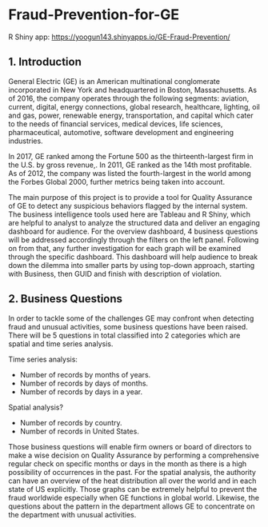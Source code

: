 # Fraud-Prevention-for-GE
R Shiny app:
https://yoogun143.shinyapps.io/GE-Fraud-Prevention/

## 1. Introduction
General Electric (GE) is an American multinational conglomerate incorporated in New York and headquartered in Boston, Massachusetts. As of 2016, the company operates through the following segments: aviation, current, digital, energy connections, global research, healthcare, lighting, oil and gas, power, renewable energy, transportation, and capital which cater to the needs of financial services, medical devices, life sciences, pharmaceutical, automotive, software development and engineering industries. 

In 2017, GE ranked among the Fortune 500 as the thirteenth-largest firm in the U.S. by gross revenue,. In 2011, GE ranked as the 14th most profitable. As of 2012, the company was listed the fourth-largest in the world among the Forbes Global 2000, further metrics being taken into account.

The main purpose of this project is to provide a tool for Quality Assurance of GE to detect any suspicious behaviors flagged by the internal system. The business intelligence tools used here are Tableau and R Shiny, which are helpful to analyst to analyze the structured data and deliver an engaging dashboard for audience. For the overview dashboard, 4 business questions will be addressed accordingly through the filters on the left panel. Following on from that, any further investigation for each graph will be examined through the specific dashboard. This dashboard will help audience to break down the dilemma into smaller parts by using top-down approach, starting with Business, then GUID and finish with description of violation.

## 2. Business Questions
In order to tackle some of the challenges GE may confront when detecting fraud and unusual activities, some business questions have been raised. There will be 5 questions in total classified into 2 categories which are spatial and time series analysis.

Time series analysis:
-	Number of records by months of years.
-	Number of records by days of months.
-	Number of records by days in a year.

Spatial analysis?
-	Number of records by country.
-	Number of records in United States.
	
  Those business questions will enable firm owners or board of directors to make a wise decision on Quality Assurance by performing a comprehensive regular check on specific months or days in the month as there is a high possibility of occurrences in the past. For the spatial analysis, the authority can have an overview of the heat distribution all over the world and in each state of US explicitly. Those graphs can be extremely helpful to prevent the fraud worldwide especially when GE functions in global world. Likewise, the questions about the pattern in the department allows GE to concentrate on the department with unusual activities.
